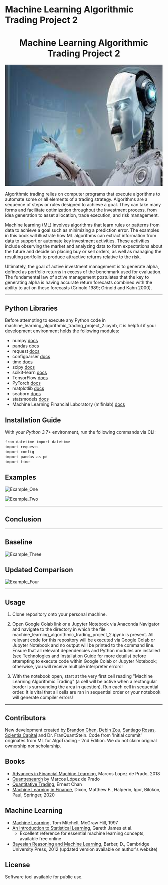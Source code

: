 # Machine Learning Algorithmic Trading Project 2

<h1 align="center">
  Machine Learning Algorithmic Trading Project 2
</h1>

<p align="center"><img alt="Machine_Learning_Algorithmic Trading Project 2" src="./Images/algoimage1.jpeg" width="700" height="388.37209302326"/></p>

Algorithmic trading relies on computer programs that execute algorithms to automate some or all elements of a trading strategy. Algorithms are a sequence of steps or rules designed to achieve a goal. They can take many forms and facilitate optimization throughout the investment process, from idea generation to asset allocation, trade execution, and risk management.

Machine learning (ML) involves algorithms that learn rules or patterns from data to achieve a goal such as minimizing a prediction error. The examples in this book will illustrate how ML algorithms can extract information from data to support or automate key investment activities. These activities include observing the market and analyzing data to form expectations about the future and decide on placing buy or sell orders, as well as managing the resulting portfolio to produce attractive returns relative to the risk.

Ultimately, the goal of active investment management is to generate alpha, defined as portfolio returns in excess of the benchmark used for evaluation. The fundamental law of active management postulates that the key to generating alpha is having accurate return forecasts combined with the ability to act on these forecasts (Grinold 1989; Grinold and Kahn 2000).


---

## Python Libraries

Before attempting to execute any Python code in machine_learning_algorithmic_trading_project_2.ipynb, it is helpful if your development environment holds the following modules:


- numpy [docs](https://github.com/numpy/numpy)
- pandas [docs](https://github.com/pydata/pandas)
- request [docs](https://docs.python-requests.org/en/master/)
- configparser [docs](https://docs.python.org/3/library/configparser.html)
- time [docs](https://docs.python.org/3/library/time.html)
- scipy [docs](https://github.com/scipy/scipy)
- scikit-learn [docs](https://scikit-learn.org/stable/user_guide.html)
- TensorFlow [docs](https://www.tensorflow.org/guide)
- PyTorch [docs](https://pytorch.org/docs/stable/index.html)
- matplotlib [docs](https://github.com/matplotlib/matplotlib)
- seaborn [docs](https://github.com/mwaskom/seaborn)
- statsmodels [docs](https://github.com/statsmodels/statsmodels)
- Machine Learning Financial Laboratory (mlfinlab) [docs](https://mlfinlab.readthedocs.io/en/latest/)

## Installation Guide

With your _Python 3.7+_ environment, run the following commands via CLI:

```
from datetime import datetime
import requests
import config
import pandas as pd
import time

```

## Examples

![Example_One]()

![Example_Two]()

---

## Conclusion



---

## Baseline

![Example_Three]()


## Updated Comparison

![Example_Four]()

---

## Usage

1. Clone repository onto your personal machine.

2. Open Google Colab link or a Jupyter Notebook via Anaconda Navigator and navigate to the directory in which the file machine_learning_algorithmic_trading_project_2.ipynb is present. All relevant code for this repository will be executed via Google Colab or Jupyter Notebook and no output will be printed to the command line. Ensure that all relevant dependencies and Python modules are installed (see Technologies and Installation Guide for more details) before attempting to execute code within Google Colab or Jupyter Notebook; otherwise, you will receive multiple interpreter errors!

3. With the notebook open, start at the very first cell reading "Machine Learning Algorithmic Trading" (a cell will be active when a rectangular border is surrounding the area in question). Run each cell in sequential order. It is vital that all cells are ran in sequential order or your notebook will generate compiler errors!

---

## Contributors

New development created by [Brandon Chen](https://www.linkedin.com/in/brandon-chen-61334879/), [Debin Zou](https://www.linkedin.com/in/debinzou/), [Santiago Rosas](https://www.linkedin.com/in/ssrosas/), [Scientia Capital](https://www.linkedin.com/in/scientiacapital/) and Dr. FranQuantStein. Code from 'Initial commit' originates from ML for AlgoTrading - 2nd Edition.  We do not claim original ownership nor scholarship.

## Books

- [Advances in Financial Machine Learning](https://www.wiley.com/en-us/Advances+in+Financial+Machine+Learning-p-9781119482086), Marcos Lopez de Prado, 2018
- [Quantresearch](http://www.quantresearch.info/index.html) by Marcos López de Prado
- [Quantitative Trading](http://epchan.blogspot.com/), Ernest Chan
- [Machine Learning in Finance](https://www.springer.com/gp/book/9783030410674), Dixon, Matthew F., Halperin, Igor, Bilokon, Paul, Springer, 2020

## Machine Learning

- [Machine Learning](http://www.cs.cmu.edu/~tom/mlbook.html), Tom Mitchell, McGraw Hill, 1997
- [An Introduction to Statistical Learning](http://www-bcf.usc.edu/~gareth/ISL/), Gareth James et al.
    - Excellent reference for essential machine learning concepts, available free online
- [Bayesian Reasoning and Machine Learning](http://web4.cs.ucl.ac.uk/staff/D.Barber/textbook/091117.pdf), Barber, D., Cambridge University Press, 2012 (updated version available on author's website)

## License

Software tool available for public use. 
